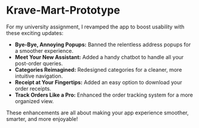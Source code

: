 # Krave-Mart-Prototype
For my university assignment, I revamped the app to boost usability with these exciting updates:

- **Bye-Bye, Annoying Popups:** Banned the relentless address popups for a smoother experience.
- **Meet Your New Assistant:** Added a handy chatbot to handle all your post-order queries.
- **Categories Reimagined:** Redesigned categories for a cleaner, more intuitive navigation.
- **Receipt at Your Fingertips:** Added an easy option to download your order receipts.
- **Track Orders Like a Pro:** Enhanced the order tracking system for a more organized view.

These enhancements are all about making your app experience smoother, smarter, and more enjoyable!
